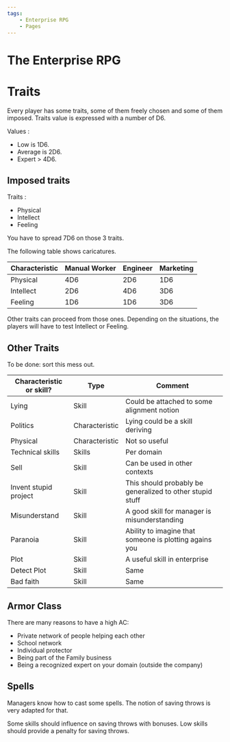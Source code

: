 ```yaml
---
tags:
    - Enterprise RPG
    - Pages
---
```


# The Enterprise RPG

# Traits

Every player has some traits, some of them freely chosen and some of them imposed. Traits value is expressed with a number of D6.

Values :

* Low is 1D6.
* Average is 2D6.
* Expert > 4D6.

## Imposed traits

Traits :

* Physical
* Intellect
* Feeling

You have to spread 7D6 on those 3 traits.

The following table shows caricatures.

| Characteristic | Manual Worker | Engineer | Marketing |
|----------------|---------------|----------|-----------|
| Physical       | 4D6           | 2D6      | 1D6       |
| Intellect      | 2D6           | 4D6      | 3D6       |
| Feeling        | 1D6           | 1D6      | 3D6       |

Other traits can proceed from those ones. Depending on the situations, the players will have to test Intellect or Feeling.

## Other Traits

To be done: sort this mess out.

| Characteristic or skill? | Type           | Comment                                                   |
|--------------------------|----------------|-----------------------------------------------------------|
| Lying                    | Skill          | Could be attached to some alignment notion                |
| Politics                 | Characteristic | Lying could be a skill deriving                           |
| Physical                 | Characteristic | Not so useful                                             |
| Technical skills         | Skills         | Per domain                                                |
| Sell                     | Skill          | Can be used in other contexts                             |
| Invent stupid project    | Skill          | This should probably be generalized to other stupid stuff |
| Misunderstand            | Skill          | A good skill for manager is misunderstanding              |
| Paranoia                 | Skill          | Ability to imagine that someone is plotting agains you    |
| Plot                     | Skill          | A useful skill in enterprise                              |
| Detect Plot              | Skill          | Same                                                      |
| Bad faith                | Skill          | Same                                                      |

## Armor Class

There are many reasons to have a high AC:

* Private network of people helping each other
* School network
* Individual protector
* Being part of the Family business
* Being a recognized expert on your domain (outside the company)

## Spells

Managers know how to cast some spells. The notion of saving throws is very adapted for that.

Some skills should influence on saving throws with bonuses. Low skills should provide a penalty for saving throws.



